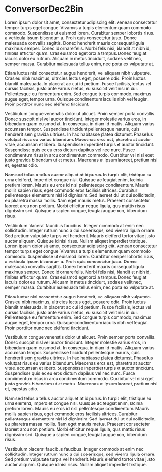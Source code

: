 # ConversorDec2Bin
 Lorem ipsum dolor sit amet, consectetur adipiscing elit. Aenean consectetur tempor turpis eget congue. Vivamus a turpis elementum quam commodo commodo. Suspendisse ut euismod lorem. Curabitur semper lobortis risus, a vehicula ipsum bibendum a. Proin quis consectetur justo. Donec malesuada convallis sagittis. Donec hendrerit mauris consequat ligula maximus semper. Donec id ornare felis. Morbi felis nisi, blandit at nibh id, finibus efficitur quam. Cras euismod eget orci a tempus. Donec feugiat iaculis dolor eu rutrum. Aliquam in metus tincidunt, sodales velit nec, semper massa. Curabitur malesuada tellus enim, nec porta ex vulputate at.

Etiam luctus nisl consectetur augue hendrerit, vel aliquam nibh vulputate. Cras eu nibh maximus, ultricies lectus eget, posuere odio. Proin luctus blandit malesuada. In placerat ac dui id pretium. Fusce facilisis, lectus vel cursus facilisis, justo ante varius metus, eu suscipit velit nisi in dui. Pellentesque eu fermentum enim. Sed congue turpis commodo, maximus augue eget, tempor urna. Quisque condimentum iaculis nibh vel feugiat. Proin porttitor nunc nec eleifend tincidunt.

Vestibulum congue venenatis dolor ut aliquet. Proin semper porta convallis. Donec suscipit nisl vel auctor tincidunt. Integer molestie varius eros, in bibendum quam euismod at. In consequat in diam id mattis. Aliquam varius accumsan tempor. Suspendisse tincidunt pellentesque mauris, quis hendrerit sem gravida ultrices. In hac habitasse platea dictumst. Phasellus volutpat risus eu varius bibendum. Maecenas eros est, pharetra at auctor vitae, accumsan et libero. Suspendisse imperdiet turpis et auctor tincidunt. Suspendisse quis ex eu eros dictum dapibus vel nec nunc. Fusce condimentum risus in arcu condimentum commodo. Curabitur vel nisi eget justo gravida bibendum ut et metus. Maecenas at ipsum laoreet, pretium nisl et, egestas odio.

Nam sed tellus a tellus auctor aliquet at id purus. In turpis elit, tristique eu urna eleifend, imperdiet congue nisi. Quisque ac feugiat enim, lacinia pretium lorem. Mauris eu eros id nisl pellentesque condimentum. Mauris mollis sapien risus, eget commodo eros facilisis ultrices. Curabitur pellentesque elementum nisl id dignissim. Sed laoreet dui ut dui sollicitudin, eu pharetra massa mollis. Nam eget mauris metus. Praesent consectetur laoreet arcu non pretium. Morbi efficitur neque ligula, quis mattis risus dignissim sed. Quisque a sapien congue, feugiat augue non, bibendum risus.

Vestibulum placerat faucibus faucibus. Integer commodo at enim nec sollicitudin. Integer rutrum nunc a dui scelerisque, sed viverra ligula ornare. Sed pretium vulputate turpis vel hendrerit. Mauris eleifend tortor vitae justo auctor aliquam. Quisque id nisi risus. Nullam aliquet imperdiet tristique.
Lorem ipsum dolor sit amet, consectetur adipiscing elit. Aenean consectetur tempor turpis eget congue. Vivamus a turpis elementum quam commodo commodo. Suspendisse ut euismod lorem. Curabitur semper lobortis risus, a vehicula ipsum bibendum a. Proin quis consectetur justo. Donec malesuada convallis sagittis. Donec hendrerit mauris consequat ligula maximus semper. Donec id ornare felis. Morbi felis nisi, blandit at nibh id, finibus efficitur quam. Cras euismod eget orci a tempus. Donec feugiat iaculis dolor eu rutrum. Aliquam in metus tincidunt, sodales velit nec, semper massa. Curabitur malesuada tellus enim, nec porta ex vulputate at.

Etiam luctus nisl consectetur augue hendrerit, vel aliquam nibh vulputate. Cras eu nibh maximus, ultricies lectus eget, posuere odio. Proin luctus blandit malesuada. In placerat ac dui id pretium. Fusce facilisis, lectus vel cursus facilisis, justo ante varius metus, eu suscipit velit nisi in dui. Pellentesque eu fermentum enim. Sed congue turpis commodo, maximus augue eget, tempor urna. Quisque condimentum iaculis nibh vel feugiat. Proin porttitor nunc nec eleifend tincidunt.

Vestibulum congue venenatis dolor ut aliquet. Proin semper porta convallis. Donec suscipit nisl vel auctor tincidunt. Integer molestie varius eros, in bibendum quam euismod at. In consequat in diam id mattis. Aliquam varius accumsan tempor. Suspendisse tincidunt pellentesque mauris, quis hendrerit sem gravida ultrices. In hac habitasse platea dictumst. Phasellus volutpat risus eu varius bibendum. Maecenas eros est, pharetra at auctor vitae, accumsan et libero. Suspendisse imperdiet turpis et auctor tincidunt. Suspendisse quis ex eu eros dictum dapibus vel nec nunc. Fusce condimentum risus in arcu condimentum commodo. Curabitur vel nisi eget justo gravida bibendum ut et metus. Maecenas at ipsum laoreet, pretium nisl et, egestas odio.

Nam sed tellus a tellus auctor aliquet at id purus. In turpis elit, tristique eu urna eleifend, imperdiet congue nisi. Quisque ac feugiat enim, lacinia pretium lorem. Mauris eu eros id nisl pellentesque condimentum. Mauris mollis sapien risus, eget commodo eros facilisis ultrices. Curabitur pellentesque elementum nisl id dignissim. Sed laoreet dui ut dui sollicitudin, eu pharetra massa mollis. Nam eget mauris metus. Praesent consectetur laoreet arcu non pretium. Morbi efficitur neque ligula, quis mattis risus dignissim sed. Quisque a sapien congue, feugiat augue non, bibendum risus.

Vestibulum placerat faucibus faucibus. Integer commodo at enim nec sollicitudin. Integer rutrum nunc a dui scelerisque, sed viverra ligula ornare. Sed pretium vulputate turpis vel hendrerit. Mauris eleifend tortor vitae justo auctor aliquam. Quisque id nisi risus. Nullam aliquet imperdiet tristique.
